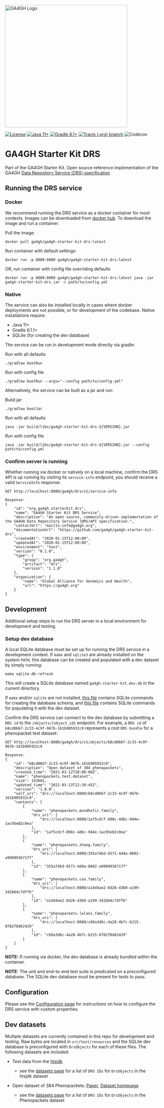 <img src="https://www.ga4gh.org/wp-content/themes/ga4gh-theme/gfx/GA-logo-horizontal-tag-RGB.svg" alt="GA4GH Logo" style="width: 400px;"/>

[![License](https://img.shields.io/badge/License-Apache%202.0-blue.svg?style=flat-square)](https://opensource.org/licenses/Apache-2.0)
[![Java 11+](https://img.shields.io/badge/java-11+-blue.svg?style=flat-square)](https://www.java.com)
[![Gradle 6.1+](https://img.shields.io/badge/gradle-6.1+-blue.svg?style=flat-square)](https://gradle.org/)
[![Travis (.org) branch](https://img.shields.io/travis/ga4gh/ga4gh-starter-kit-drs/master.svg?style=flat-square)](https://travis-ci.org/ga4gh/ga4gh-starter-kit-drs)
![Codecov](https://img.shields.io/codecov/c/github/ga4gh/ga4gh-starter-kit-drs?style=flat-square)

# GA4GH Starter Kit DRS

Part of the GA4GH Starter Kit. Open source reference implementation of the GA4GH [Data Repository Service (DRS) specification](https://github.com/ga4gh/data-repository-service-schemas)

## Running the DRS service

### Docker

We recommend running the DRS service as a docker container for most contexts. Images can be downloaded from [docker hub](https://hub.docker.com/repository/docker/ga4gh/ga4gh-starter-kit-drs). To download the image and run a container:

Pull the image:
```
docker pull ga4gh/ga4gh-starter-kit-drs:latest
```

Run container with default settings:
```
docker run -p 8080:8080 ga4gh/ga4gh-starter-kit-drs:latest
```

OR, run container with config file overriding defaults
```
docker run -p 8080:8080 ga4gh/ga4gh-starter-kit-drs:latest java -jar ga4gh-starter-kit-drs.jar -c path/to/config.yml
```

### Native

The service can also be installed locally in cases where docker deployments are not possible, or for development of the codebase. Native installations require:
* Java 11+
* Gradle 6.1.1+
* SQLite (for creating the dev database)

The service can be run in development mode directly via gradle:

Run with all defaults
```
./gradlew bootRun
```

Run with config file
```
./gradlew bootRun --args="--config path/to/config.yml"
```

Alternatively, the service can be built as a jar and run:

Build jar:
```
./gradlew bootJar
```

Run with all defaults
```
java -jar build/libs/ga4gh-starter-kit-drs-${VERSION}.jar
```

Run with config file
```
java -jar build/libs/ga4gh-starter-kit-drs-${VERSION}.jar --config path/to/config.yml
```

### Confirm server is running

Whether running via docker or natively on a local machine, confirm the DRS API is up running by visiting its `service-info` endpoint, you should receive a valid `ServiceInfo` response.

```
GET http://localhost:8080/ga4gh/drs/v1/service-info

Response:
{
    "id": "org.ga4gh.starterkit.drs",
    "name": "GA4GH Starter Kit DRS Service",
    "description": "An open source, community-driven implementation of the GA4GH Data Repository Service (DRS)API specification.",
    "contactUrl": "mailto:info@ga4gh.org",
    "documentationUrl": "https://github.com/ga4gh/ga4gh-starter-kit-drs",
    "createdAt": "2020-01-15T12:00:00",
    "updatedAt": "2020-01-15T12:00:00",
    "environment": "test",
    "version": "0.1.0",
    "type": {
        "group": "org.ga4gh",
        "artifact": "drs",
        "version": "1.1.0"
    },
    "organization": {
        "name": "Global Alliance for Genomics and Health",
        "url": "https://ga4gh.org"
    }
}
```

## Development

Additional setup steps to run the DRS server in a local environment for development and testing.

### Setup dev database

A local SQLite database must be set up for running the DRS service in a development context. If `make` and `sqlite3` are already installed on the system `PATH`, this database can be created and populated with a dev dataset by simply running: 

```
make sqlite-db-refresh
```

This will create a SQLite database named `ga4gh-starter-kit.dev.db` in the current directory.

If `make` and/or `sqlite` are not installed, [this file](./database/sqlite/create-schema.migrations.sql) contains SQLite commands for creating the database schema, and [this file](./database/sqlite/populate-dev-dataset.migrations.sql) contains SQLite commands for populating it with the dev dataset.

Confirm the DRS service can connect to the dev database by submitting a `DRS id` to the `/objects/{object_id}` endpoint. For example, a `DRS id` of `b8cd0667-2c33-4c9f-967b-161b905932c9` represents a root `DRS bundle` for a phenopacket test dataset:

```
GET http://localhost:8080/ga4gh/drs/v1/objects/b8cd0667-2c33-4c9f-967b-161b905932c9

Response:
{
    "id": "b8cd0667-2c33-4c9f-967b-161b905932c9",
    "description": "Open dataset of 384 phenopackets",
    "created_time": "2021-03-12T20:00:00Z",
    "name": "phenopackets.test.dataset",
    "size": 143601,
    "updated_time": "2021-03-13T12:30:45Z",
    "version": "1.0.0",
    "self_uri": "drs://localhost:8080/b8cd0667-2c33-4c9f-967b-161b905932c9",
    "contents": [
        {
            "name": "phenopackets.mundhofir.family",
            "drs_uri": [
                "drs://localhost:8080/1af5cdcf-898c-4dbc-944e-1ac95e82c0ea"
            ],
            "id": "1af5cdcf-898c-4dbc-944e-1ac95e82c0ea"
        },
        {
            "name": "phenopackets.zhang.family",
            "drs_uri": [
                "drs://localhost:8080/355a74bd-6571-4d4a-8602-a9989936717f"
            ],
            "id": "355a74bd-6571-4d4a-8602-a9989936717f"
        },
        {
            "name": "phenopackets.cao.family",
            "drs_uri": [
                "drs://localhost:8080/a1dd4ae2-8d26-43b0-a199-342b64c7dff6"
            ],
            "id": "a1dd4ae2-8d26-43b0-a199-342b64c7dff6"
        },
        {
            "name": "phenopackets.lalani.family",
            "drs_uri": [
                "drs://localhost:8080/c69a3d6c-4a28-4b7c-b215-0782f8d62429"
            ],
            "id": "c69a3d6c-4a28-4b7c-b215-0782f8d62429"
        }
    ]
}
```

**NOTE:** If running via docker, the dev database is already bundled within the container.

**NOTE:** The unit and end-to-end test suite is predicated on a preconfigured database. The SQLite dev database must be present for tests to pass.

## Configuration

Please see the [Configuration page](./CONFIGURATION.md) for instructions on how to configure the DRS service with custom properties.

## Dev datasets

Multiple datasets are currently contained in this repo for development and testing. Raw bytes are located in `src/test/resources` and the SQLite dev database is preconfigured with `DrsObjects` for each of these files. The following datasets are included:
* Test data from the [htsjdk](https://github.com/samtools/htsjdk)
  - see the [datasets page](./DATASETS.md#htsjdk) for a list of `DRS IDs` for `DrsObjects` in the htsjdk dataset
* Open dataset of 384 Phenopackets: [Paper](https://pubmed.ncbi.nlm.nih.gov/32755546/), [Dataset homepage](https://zenodo.org/record/3905420#.YArkBzpKhPZ)

  - see the [datasets page](./DATASETS.md#Phenopackets) for a list of `DRS IDs` for `DrsObjects` in the Phenopackets dataset